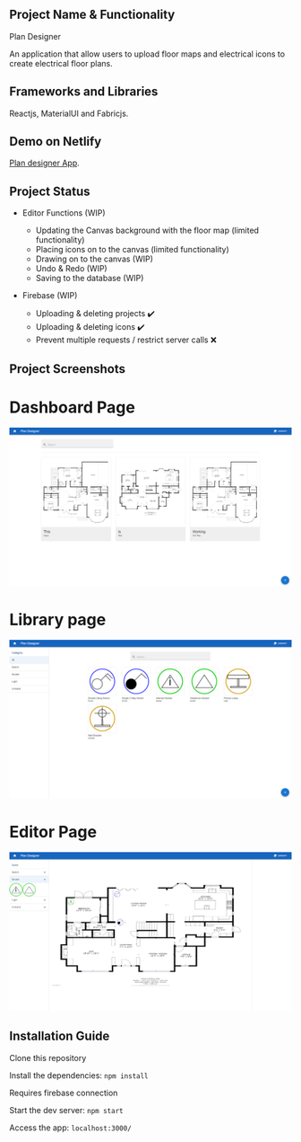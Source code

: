 ## Project Name & Functionality

Plan Designer

An application that allow users to upload floor maps and electrical 
icons to create electrical floor plans.

## Frameworks and Libraries
Reactjs, MaterialUI and Fabricjs.

## Demo on Netlify

[Plan designer App](https://plan-designer.netlify.app/).

## Project Status
* Editor Functions (WIP)
    - Updating the Canvas background with the floor map (limited functionality)
    - Placing icons on to the canvas (limited functionality)
    - Drawing on to the canvas (WIP)
    - Undo & Redo (WIP)
    - Saving to the database (WIP)

* Firebase (WIP)
    - Uploading & deleting projects :heavy_check_mark:
    - Uploading & deleting icons :heavy_check_mark:
    - Prevent multiple requests / restrict server calls :x:

## Project Screenshots
# Dashboard Page
![Dashboard page](./screenshots/Dashboard.png "Dashboard page")

# Library page
![Library page](./screenshots/Library.png "Library page")

# Editor Page 
![Editor page](./screenshots/Editor.png "Editor page")


## Installation Guide

Clone this repository

Install the dependencies:
`npm install`

Requires firebase connection

Start the dev server:
`npm start`

Access the app:
`localhost:3000/`


